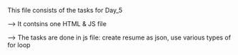 This file consists of the tasks for Day_5

--> It contsins one HTML & JS file

--> The tasks are  done in js file: create resume as json, use various types of for loop